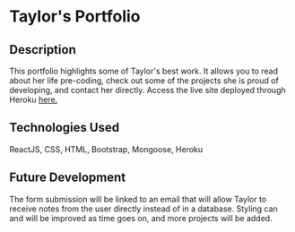 # Taylor's Portfolio

## Description

This portfolio highlights some of Taylor's best work. It allows you to read about her life pre-coding, check out some of the projects she is proud of developing, and contact her directly. Access the live site deployed through Heroku <a href="https://taylors-portfolio.herokuapp.com/" > here. </a>

## Technologies Used

ReactJS, CSS, HTML, Bootstrap, Mongoose, Heroku

## Future Development

The form submission will be linked to an email that will allow Taylor to receive notes from the user directly instead of in a database. Styling can and will be improved as time goes on, and more projects will be added. 



